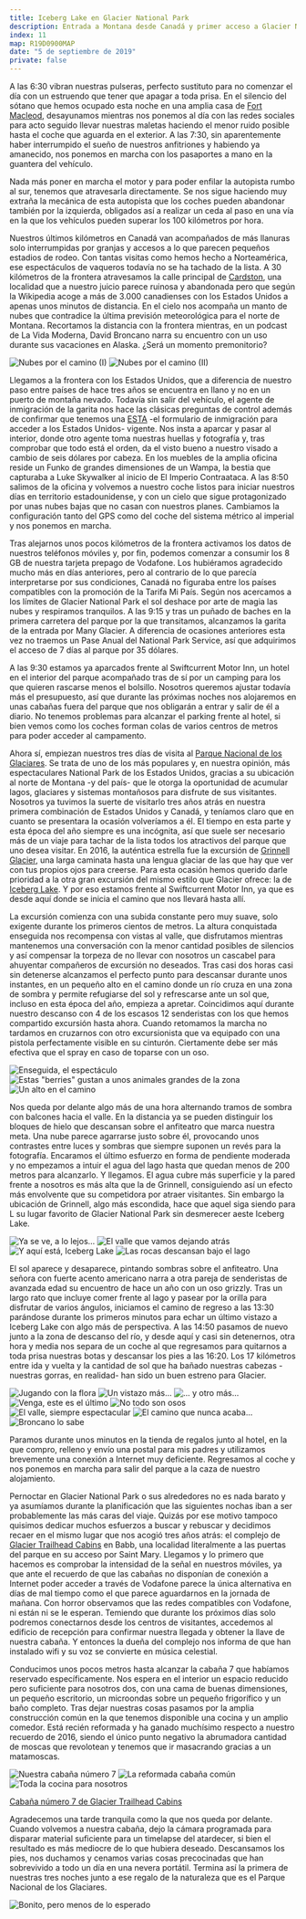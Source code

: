 ```yaml
---
title: Iceberg Lake en Glacier National Park
description: Entrada a Montana desde Canadá y primer acceso a Glacier National Park, en el que visitar Iceberg Lake antes de alcanzar nuestro alojamiento de Glacier Trailhead Cabins en Babb.
index: 11
map: R19D0900MAP
date: "5 de septiembre de 2019"
private: false
---
```

A las 6:30 vibran nuestras pulseras, perfecto sustituto para no comenzar el día con un estruendo que tener que apagar a toda prisa. En el silencio del sótano que hemos ocupado esta noche en una amplia casa de [Fort Macleod](https://en.wikipedia.org/wiki/Fort_Macleod "Fort MacLeod, Alberta"), desayunamos mientras nos ponemos al día con las redes sociales para acto seguido llevar nuestras maletas haciendo el menor ruido posible hasta el coche que aguarda en el exterior. A las 7:30, sin aparentemente haber interrumpido el sueño de nuestros anfitriones y habiendo ya amanecido, nos ponemos en marcha con los pasaportes a mano en la guantera del vehículo.

Nada más poner en marcha el motor y para poder enfilar la autopista rumbo al sur, tenemos que atravesarla directamente. Se nos sigue haciendo muy extraña la mecánica de esta autopista que los coches pueden abandonar también por la izquierda, obligados así a realizar un ceda al paso en una vía en la que los vehículos pueden superar los 100 kilómetros por hora.

Nuestros últimos kilómetros en Canadá van acompañados de más llanuras solo interrumpidas por granjas y accesos a lo que parecen pequeños estadios de rodeo. Con tantas visitas como hemos hecho a Norteamérica, ese espectáculos de vaqueros todavía no se ha tachado de la lista. A 30 kilómetros de la frontera atravesamos la calle principal de [Cardston](https://en.wikipedia.org/wiki/Cardston "Cardston, Alberta"), una localidad que a nuestro juicio parece ruinosa y abandonada pero que según la Wikipedia acoge a más de 3.000 canadienses con los Estados Unidos a apenas unos minutos de distancia. En el cielo nos acompaña un manto de nubes que contradice la última previsión meteorológica para el norte de Montana. Recortamos la distancia con la frontera mientras, en un podcast de La Vida Moderna, David Broncano narra su encuentro con un uso durante sus vacaciones en Alaska. ¿Será un momento premonitorio?

![Nubes por el camino (I)](R19D0901)
![Nubes por el camino (II)](R19D0902)

Llegamos a la frontera con los Estados Unidos, que a diferencia de nuestro paso entre países de hace tres años se encuentra en llano y no en un puerto de montaña nevado. Todavía sin salir del vehículo, el agente de inmigración de la garita nos hace las clásicas preguntas de control además de confirmar que tenemos una [ESTA](https://esta.cbp.dhs.gov/ "ESTA, formulario de inmigración de los Estados Unidos") -el formulario de inmigración para acceder a los Estados Unidos- vigente. Nos insta a aparcar y pasar al interior, donde otro agente toma nuestras huellas y fotografía y, tras comprobar que todo está el orden, da el visto bueno a nuestro visado a cambio de seis dólares por cabeza. En los muebles de la amplia oficina reside un Funko de grandes dimensiones de un Wampa, la bestia que capturaba a Luke Skywalker al inicio de El Imperio Contraataca. A las 8:50 salimos de la oficina y volvemos a nuestro coche listos para iniciar nuestros días en territorio estadounidense, y con un cielo que sigue protagonizado por unas nubes bajas que no casan con nuestros planes. Cambiamos la configuración tanto del GPS como del coche del sistema métrico al imperial y nos ponemos en marcha.

Tras alejarnos unos pocos kilómetros de la frontera activamos los datos de nuestros teléfonos móviles y, por fin, podemos comenzar a consumir los 8 GB de nuestra tarjeta prepago de Vodafone. Los hubiéramos agradecido mucho más en días anteriores, pero al contrario de lo que parecía interpretarse por sus condiciones, Canadá no figuraba entre los países compatibles con la promoción de la Tarifa Mi País. Según nos acercamos a los límites de Glacier National Park el sol deshace por arte de magia las nubes y respiramos tranquilos. A las 9:15 y tras un puñado de baches en la primera carretera del parque por la que transitamos, alcanzamos la garita de la entrada por Many Glacier. A diferencia de ocasiones anteriores esta vez no traemos un Pase Anual del National Park Service, así que adquirimos el acceso de 7 días al parque por 35 dólares.

A las 9:30 estamos ya aparcados frente al Swiftcurrent Motor Inn, un hotel en el interior del parque acompañado tras de sí por un camping para los que quieren rascarse menos el bolsillo. Nosotros queremos ajustar todavía más el presupuesto, así que durante las próximas noches nos alojaremos en unas cabañas fuera del parque que nos obligarán a entrar y salir de él a diario. No tenemos problemas para alcanzar el parking frente al hotel, si bien vemos como los coches forman colas de varios centros de metros para poder acceder al campamento.

Ahora sí, empiezan nuestros tres días de visita al [Parque Nacional de los Glaciares](https://es.wikipedia.org/wiki/Parque_nacional_de_los_Glaciares). Se trata de uno de los más populares y, en nuestra opinión, más espectaculares National Park de los Estados Unidos, gracias a su ubicación al norte de Montana -y del país- que le otorga la oportunidad de acumular lagos, glaciares y sistemas montañosos para disfrute de sus visitantes. Nosotros ya tuvimos la suerte de visitarlo tres años atrás en nuestra primera combinación de Estados Unidos y Canadá, y teníamos claro que en cuanto se presentara la ocasión volveríamos a él. El tiempo en esta parte y esta época del año siempre es una incógnita, así que suele ser necesario más de un viaje para tachar de la lista todos los atractivos del parque que uno desea visitar. En 2016, la auténtica estrella fue la excursión de [Grinnell Glacier](/viajes/2016canada/19_grinnell_glacier_trail_josephine_lake.html "Excursión a Grinell Glacier en 2016"), una larga caminata hasta una lengua glaciar de las que hay que ver con tus propios ojos para creerse. Para esta ocasión hemos querido darle prioridad a la otra gran excursión del mismo estilo que Glacier ofrece: la de [Iceberg Lake](https://es.wikiloc.com/rutas-senderismo/iceberg-lake-glacier-national-park-14277885 "Excursión a Iceberg Lake"). Y por eso estamos frente al Swiftcurrent Motor Inn, ya que es desde aquí donde se inicia el camino que nos llevará hasta allí.

La excursión comienza con una subida constante pero muy suave, solo exigente durante los primeros cientos de metros. La altura conquistada enseguida nos recompensa con vistas al valle, que disfrutamos mientras mantenemos una conversación con la menor cantidad posibles de silencios y así compensar la torpeza de no llevar con nosotros un cascabel para ahuyentar compañeros de excursión no deseados. Tras casi dos horas casi sin detenerse alcanzamos el perfecto punto para descansar durante unos instantes, en un pequeño alto en el camino donde un río cruza en una zona de sombra y permite refugiarse del sol y refrescarse ante un sol que, incluso en esta época del año, empieza a apretar. Coincidimos aquí durante nuestro descanso con 4 de los escasos 12 senderistas con los que hemos compartido excursión hasta ahora. Cuando retomamos la marcha no tardamos en cruzarnos con otro excursionista que va equipado con una pistola perfectamente visible en su cinturón. Ciertamente debe ser más efectiva que el spray en caso de toparse con un oso.

![Enseguida, el espectáculo](R19D0903)
![Estas "berries" gustan a unos animales grandes de la zona](R19D0904)
![Un alto en el camino](R19D0905)

Nos queda por delante algo más de una hora alternando tramos de sombra con balcones hacia el valle. En la distancia ya se pueden distinguir los bloques de hielo que descansan sobre el anfiteatro que marca nuestra meta. Una nube parece agarrarse justo sobre él, provocando unos contrastes entre luces y sombras que siempre suponen un revés para la fotografía. Encaramos el último esfuerzo en forma de pendiente moderada y no empezamos a intuir el agua del lago hasta que quedan menos de 200 metros para alcanzarlo. Y llegamos. El agua cubre más superficie y la pared frente a nosotros es más alta que la de Grinnell, consiguiendo así un efecto más envolvente que su competidora por atraer visitantes. Sin embargo la ubicación de Grinnell, algo más escondida, hace que aquel siga siendo para L su lugar favorito de Glacier National Park sin desmerecer aeste Iceberg Lake.

![Ya se ve, a lo lejos...](R19D0906)
![El valle que vamos dejando atrás](R19D0907)
![Y aquí está, Iceberg Lake](R19D0908)
![Las rocas descansan bajo el lago](R19D0909)

El sol aparece y desaparece, pintando sombras sobre el anfiteatro. Una señora con fuerte acento americano narra a otra pareja de senderistas de avanzada edad su encuentro de hace un año con un oso grizzly. Tras un largo rato que incluye comer frente al lago y pasear por la orilla para disfrutar de varios ángulos, iniciamos el camino de regreso a las 13:30 parándose durante los primeros minutos para echar un último vistazo a Iceberg Lake con algo más de perspectiva. A las 14:50 pasamos de nuevo junto a la zona de descanso del río, y desde aquí y casi sin detenernos, otra hora y media nos separa de un coche al que regresamos para quitarnos a toda prisa nuestras botas y descansar los pies a las 16:20. Los 17 kilómetros entre ida y vuelta y la cantidad de sol que ha bañado nuestras cabezas -nuestras gorras, en realidad- han sido un buen estreno para Glacier.

![Jugando con la flora](R19D0910)
![Un vistazo más...](R19D0911)
![... y otro más...](R19D0912)
![Venga, este es el último](R19D0914)
![No todo son osos](R19D0913)
![El valle, siempre espectacular](R19D0915)
![El camino que nunca acaba...](R19D0916)
![Broncano lo sabe](R19D0917)

Paramos durante unos minutos en la tienda de regalos junto al hotel, en la que compro, relleno y envío una postal para mis padres y utilizamos brevemente una conexión a Internet muy deficiente. Regresamos al coche y nos ponemos en marcha para salir del parque a la caza de nuestro alojamiento.

Pernoctar en Glacier National Park o sus alrededores no es nada barato y ya asumíamos durante la planificación que las siguientes nochas iban a ser probablemente las más caras del viaje. Quizás por ese motivo tampoco quisimos dedicar muchos esfuerzos a buscar y rebuscar y decidimos recaer en el mismo lugar que nos acogió tres años atrás: el complejo de [Glacier Trailhead Cabins](http://glaciertrailheadcabins.com/) en Babb, una localidad literalmente a las puertas del parque en su acceso por Saint Mary. Llegamos y lo primero que hacemos es comprobar la intensidad de la señal en nuestros móviles, ya que ante el recuerdo de que las cabañas no disponían de conexión a Internet poder acceder a través de Vodafone parece la única alternativa en días de mal tiempo como el que parece aguardarnos en la jornada de mañana. Con horror observamos que las redes compatibles con Vodafone, ni están ni se le esperan. Temiendo que durante los próximos días solo podremos conectarnos desde los centros de visitantes, accedemos al edificio de recepción para confirmar nuestra llegada y obtener la llave de nuestra cabaña. Y entonces la dueña del complejo nos informa de que han instalado wifi y su voz se convierte en música celestial.

Conducimos unos pocos metros hasta alcanzar la cabaña 7 que habíamos reservado específicamente. Nos espera en el interior un espacio reducido pero suficiente para nosotros dos, con una cama de buenas dimensiones, un pequeño escritorio, un microondas sobre un pequeño frigorífico y un baño completo. Tras dejar nuestras cosas pasamos por la amplia construcción común en la que tenemos disponible una cocina y un amplio comedor. Está recién reformada y ha ganado muchísimo respecto a nuestro recuerdo de 2016, siendo el único punto negativo la abrumadora cantidad de moscas que revolotean y tenemos que ir masacrando gracias a un matamoscas.

![Nuestra cabaña número 7](R19D0920)
![La reformada cabaña común](R19D0918)
![Toda la cocina para nosotros](R19D0919)

[Cabaña número 7 de Glacier Trailhead Cabins](https://www.youtube.com/watch?v=9LDbn35XZ3k)

Agradecemos una tarde tranquila como la que nos queda por delante. Cuando volvemos a nuestra cabaña, dejo la cámara programada para disparar material suficiente para un timelapse del atardecer, si bien el resultado es más mediocre de lo que hubiera deseado. Descansamos los pies, nos duchamos y cenamos varias cosas precocinadas que han sobrevivido a todo un día en una nevera portátil. Termina así la primera de nuestras tres noches junto a ese regalo de la naturaleza que es el Parque Nacional de los Glaciares.

![Bonito, pero menos de lo esperado](R19D0921)